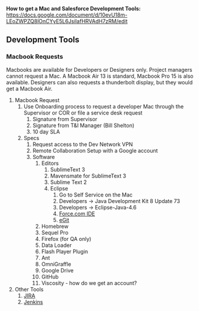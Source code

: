 **How to get a Mac and Salesforce Development Tools:**
https://docs.google.com/document/d/10evU18m-LEoZWPZQ8lOnCYyE5L6JsiIafHRVAdH7zRM/edit


## Development Tools

### Macbook Requests  
Macbooks are available for Developers or Designers only. Project managers cannot request a Mac.  A Macbook Air 13 is standard, Macbook Pro 15 is also available.  Designers can also requests a thunderbolt display, but they would get a Macbook Air. 

1.  Macbook Request  
    1.  Use Onboarding process to request a developer Mac through the Supervisor or COR or file a service desk request 
        1.  Signature from Supervisor  
        1.  Signature from T&I Manager (Bill Shelton)  
        1.  10 day SLA  
    1. Specs
        1. Request access to the Dev Network VPN
        1. Remote Collaboration Setup with a Google account
        1. Software
            1. Editors
                1. SublimeText 3 
                1. Mavensmate for SublimeText 3
                1. Sublime Text 2
                1. Eclipse
                    1. Go to Self Service on the Mac
                    1. Developers -> Java Development Kit 8 Update 73 
                    1. Developers -> Eclipse-Java-4.6
                    1. [Force.com IDE](https://developer.salesforce.com/page/Force.com_IDE_Installation)
                    1. [eGit](http://www.eclipse.org/egit/download/)
            1. Homebrew
            1. Sequel Pro
            1. Firefox (for QA only)
            1. Data Loader
            1. Flash Player Plugin
            1. Ant
            1. OmniGraffle
            1. Google Drive
            1. GitHub
            2. Viscosity - how do we get an account?
1. Other Tools
    1. [JIRA](https://jira.demo.cfpb.gov)
    1. [Jenkins](http://zusa.demo.cfpb.gov/)